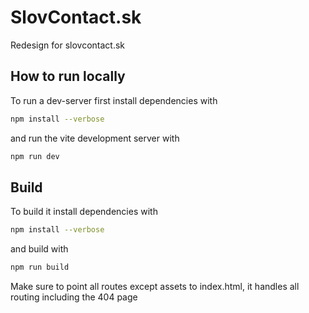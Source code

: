 # SlovContact.sk
Redesign for slovcontact.sk

## How to run locally
To run a dev-server first install dependencies with
```sh
npm install --verbose
```
and run the vite development server with
```sh
npm run dev
```
## Build
To build it install dependencies with
```sh
npm install --verbose
```
and build with
```sh
npm run build
```
Make sure to point all routes except assets to index.html, it handles all routing including the 404 page